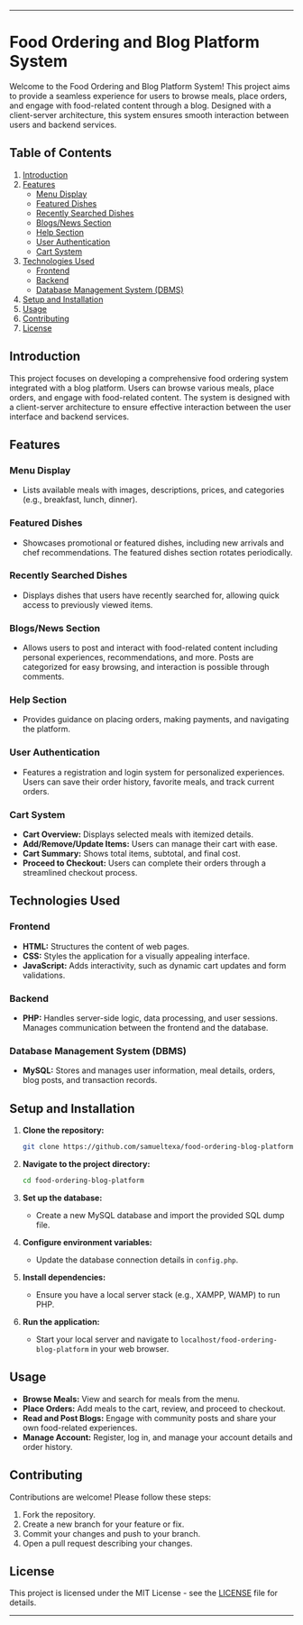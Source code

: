 
---

# Food Ordering and Blog Platform System

Welcome to the Food Ordering and Blog Platform System! This project aims to provide a seamless experience for users to browse meals, place orders, and engage with food-related content through a blog. Designed with a client-server architecture, this system ensures smooth interaction between users and backend services.

## Table of Contents

1. [Introduction](#introduction)
2. [Features](#features)
    - [Menu Display](#menu-display)
    - [Featured Dishes](#featured-dishes)
    - [Recently Searched Dishes](#recently-searched-dishes)
    - [Blogs/News Section](#blogsnews-section)
    - [Help Section](#help-section)
    - [User Authentication](#user-authentication)
    - [Cart System](#cart-system)
3. [Technologies Used](#technologies-used)
    - [Frontend](#frontend)
    - [Backend](#backend)
    - [Database Management System (DBMS)](#database-management-system-dbms)
4. [Setup and Installation](#setup-and-installation)
5. [Usage](#usage)
6. [Contributing](#contributing)
7. [License](#license)

## Introduction

This project focuses on developing a comprehensive food ordering system integrated with a blog platform. Users can browse various meals, place orders, and engage with food-related content. The system is designed with a client-server architecture to ensure effective interaction between the user interface and backend services.

## Features

### Menu Display

- Lists available meals with images, descriptions, prices, and categories (e.g., breakfast, lunch, dinner).

### Featured Dishes

- Showcases promotional or featured dishes, including new arrivals and chef recommendations. The featured dishes section rotates periodically.

### Recently Searched Dishes

- Displays dishes that users have recently searched for, allowing quick access to previously viewed items.

### Blogs/News Section

- Allows users to post and interact with food-related content including personal experiences, recommendations, and more. Posts are categorized for easy browsing, and interaction is possible through comments.

### Help Section

- Provides guidance on placing orders, making payments, and navigating the platform.

### User Authentication

- Features a registration and login system for personalized experiences. Users can save their order history, favorite meals, and track current orders.

### Cart System

- **Cart Overview:** Displays selected meals with itemized details.
- **Add/Remove/Update Items:** Users can manage their cart with ease.
- **Cart Summary:** Shows total items, subtotal, and final cost.
- **Proceed to Checkout:** Users can complete their orders through a streamlined checkout process.

## Technologies Used

### Frontend

- **HTML:** Structures the content of web pages.
- **CSS:** Styles the application for a visually appealing interface.
- **JavaScript:** Adds interactivity, such as dynamic cart updates and form validations.

### Backend

- **PHP:** Handles server-side logic, data processing, and user sessions. Manages communication between the frontend and the database.

### Database Management System (DBMS)

- **MySQL:** Stores and manages user information, meal details, orders, blog posts, and transaction records.

## Setup and Installation

1. **Clone the repository:**

   ```bash
   git clone https://github.com/samueltexa/food-ordering-blog-platform.git
   ```

2. **Navigate to the project directory:**

   ```bash
   cd food-ordering-blog-platform
   ```

3. **Set up the database:**

   - Create a new MySQL database and import the provided SQL dump file.

4. **Configure environment variables:**

   - Update the database connection details in `config.php`.

5. **Install dependencies:**

   - Ensure you have a local server stack (e.g., XAMPP, WAMP) to run PHP.

6. **Run the application:**

   - Start your local server and navigate to `localhost/food-ordering-blog-platform` in your web browser.

## Usage

- **Browse Meals:** View and search for meals from the menu.
- **Place Orders:** Add meals to the cart, review, and proceed to checkout.
- **Read and Post Blogs:** Engage with community posts and share your own food-related experiences.
- **Manage Account:** Register, log in, and manage your account details and order history.

## Contributing

Contributions are welcome! Please follow these steps:

1. Fork the repository.
2. Create a new branch for your feature or fix.
3. Commit your changes and push to your branch.
4. Open a pull request describing your changes.

## License

This project is licensed under the MIT License - see the [LICENSE](LICENSE) file for details.

---
